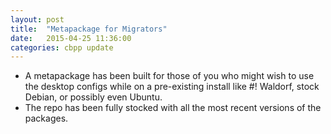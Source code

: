 ```yaml
---
layout: post
title:  "Metapackage for Migrators"
date:   2015-04-25 11:36:00
categories: cbpp update
---
```

+ A metapackage has been built for those of you who might wish to use the desktop configs while on a pre-existing install like #! Waldorf, stock Debian, or possibly even Ubuntu.
+ The repo has been fully stocked with all the most recent versions of the packages.
